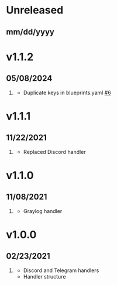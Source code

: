 # Unreleased
## mm/dd/yyyy

# v1.1.2
## 05/08/2024

1. [](#bugfix)
    * Duplicate keys in blueprints.yaml [#6](https://github.com/stephan-strate/grav-plugin-logger-channels/pull/6)

# v1.1.1
## 11/22/2021

1. [](#improved)
   * Replaced Discord handler

# v1.1.0
## 11/08/2021

1. [](#new)
    * Graylog handler

# v1.0.0
##  02/23/2021

1. [](#new)
    * Discord and Telegram handlers
    * Handler structure
